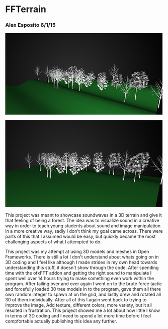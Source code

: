 # FFTerrain

### Alex Esposito 6/1/15

![screenshot](assets/screenshot1.png)

![screenshot](assets/screenshot2.png)

This project was meant to showcase soundwaves in a 3D terrain and give it that feeling of being a forest. The idea was to visualize sound in a creative way in order to teach young students about sound and image manipulation in a more creative way, sadly I don't think my goal came across. There were parts of this that I assumed would be easy, but quickly became the most challenging aspects of what I attempted to do.

This project was my attempt at using 3D models and meshes in Open Frameworks. There is still a lot I don't understand about whats going on in 3D coding and I feel like although I made strides in my own head towards understanding this stuff, it doesn't show through the code. After spending time with the ofxFFT addon and getting the right sound to manipulate I spent well over 14 hours trying to make something even work within the program. After failing over and over again I went on to the brute force tactic and forcefully loaded 30 tree models in to the program, gave them all there own random integer to spawn at on the grid, and lastly drew and rotated all 30 of them individually. After all of this I again went back to trying to improve the image, Add texture, different colors, more variety, but it all resulted in frustration. This project showed me a lot about how little I know in terms of 3D coding and I need to spend a lot more time before I feel compfortable actually publishing this idea any further.